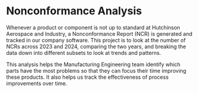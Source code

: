 # Nonconformance Analysis
Whenever a product or component is not up to standard at Hutchinson Aerospace and Industry, a Nonconformance Report (NCR) is generated and tracked in our company software. This project is to look at the number of NCRs across 2023 and 2024, comparing the two years, and breaking the data down into different subsets to look at trends and patterns. 

This analysis helps the Manufacturing Engineering team identify which parts have the most problems so that they can focus their time improving these products. It also helps us track the effectiveness of process improvements over time. 
